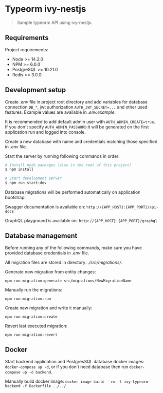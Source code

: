# Typeorm ivy-nestjs

> Sample typeorm API using ivy-nestjs.

## Requirements

Project requirements:

* Node >= 14.2.0
* NPM >= 6.0.0
* PostgreSQL >= 10.21.0
* Redis >= 3.0.0

## Development setup

Create _.env_ file in project root directory and add variables for database connection `DB_*`, jwt
authorization `AUTH_JWT_SECRET=...` and other used features. Example values are available in _.env.example_.

It is recommended to add default admin user with `AUTH_ADMIN_CREATE=true`. If you don't specify `AUTH_ADMIN_PASSWORD`
it will be generated on the first application run and logged into console.

Create a new database with name and credentials matching those specified in _.env_ file.

Start the server by running following commands in order:

```bash
# Install node packages (also in the root of this project)
$ npm install

# Start development server
$ npm run start:dev
```

Database migrations will be performed automatically on application bootstrap.

Swagger documentation is available on: `http://{APP_HOST}:{APP_PORT}/api-docs`

GraphQL playground is available on: `http://{APP_HOST}:{APP_PORT}/graphql`

## Database management

Before running any of the following commands, make sure you have provided database credentials in _.env_ file.

All migration files are stored in directory: _./src/migrations/_.

Generate new migration from entity changes:

```
npm run migration:generate src/migrations/NewMigrationName
```

Manually run the migrations:

```
npm run migration:run
```

Create new migration and write it manually:

```
npm run migration:create
```

Revert last executed migration:

```
npm run migration:revert
```

## Docker

Start backend application and PostgresSQL database docker images: `docker-compose up -d`, or if you don't need database
then run `docker-compose up -d backend`.

Manually build docker image: `docker image build --rm -t ivy-typeorm-backend -f Dockerfile ../../`
